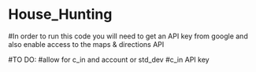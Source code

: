 # House_Hunting
#In order to run this code you will need to get an API key from google and also enable access to the maps & directions API

#TO DO:
#allow for c_in and account or std_dev
#c_in API key
